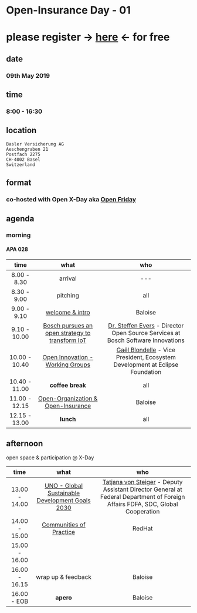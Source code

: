 # Open-Insurance Day - 01

# please register → [here](https://www.eventbrite.com/e/open-insurance-day-01-registration-60297526525) ← for free

## date

### 09th May 2019

## time

### 8:00 - 16:30 

## location
```
Basler Versicherung AG
Aeschengraben 21
Postfach 2275
CH-4002 Basel
Switzerland
```

## format

### co-hosted with Open X-Day aka [Open Friday](https://www.openfriday.org)

## agenda

### morning

#### APA 028

|      time     |                       what                      |                                        who                                       |
|:-------------:|:-----------------------------------------------:|:--------------------------------------------------------------------------------:|
|  8.00 - 8.30  |                     arrival                     |                                        ---                                       |
|  8.30 - 9.00  |                    pitching                     |                                       all                                        |
|  9.00 - 9.10  | [welcome & intro](https://gitpitch.com/open-insurance/events/master?p=docs/slides/intro) |         Baloise                         |
|  9.10 - 10.00 | [Bosch pursues an open strategy to transform IoT](https://iot.eclipse.org/case-studies/bosch-leadership-in-eclipse-iot/) | [Dr. Steffen Evers](https://www.linkedin.com/in/steffen-evers-a6b7b79b/) - Director Open Source Services at Bosch Software Innovations |
| 10.00 - 10.40 |         [Open Innovation - Working Groups](https://www.eclipse.org/org/workinggroups/about.php)        | [Gaël Blondelle](https://www.linkedin.com/in/gblondelle/) - Vice President, Ecosystem Development at Eclipse Foundation     |
| 10.40 - 11.00 |                 **coffee break**                |                                       all                                        |
| 11.00 - 12.15 | [Open-Organization & Open-Insurance](https://gitpitch.com/open-insurance/events/master?p=docs/slides/oo-oi) |            Baloise   |
| 12.15 - 13.00 |                    **lunch**                    |                                       all                                        |

## afternoon
open space & participation @ X-Day

|      time     |                       what                      |                                        who                                       |
|:-------------:|:-----------------------------------------------:|:--------------------------------------------------------------------------------:|
| 13.00 - 14.00 | [UNO - Global Sustainable Development Goals 2030](https://www.un.org/sustainabledevelopment/sustainable-development-goals/) | [Tatjana von Steiger](https://www.eda.admin.ch/deza/en/home/sdc/organisation/departments/global-cooperation.html) - Deputy Assistant Director General at Federal Department of Foreign Affairs FDFA, SDC, Global Cooperation |
| 14.00 - 15.00 | [Communities of Practice](https://github.com/redhat-cop) |                             RedHat                                      |
| 15.00 - 16.00 |                                                 |                                                                                  |
| 16.00 - 16.15 |                wrap up & feedback               |                                      Baloise                                     |
|  16.00 - EOB  |                    **apero**                    |                                      Baloise                                     |
